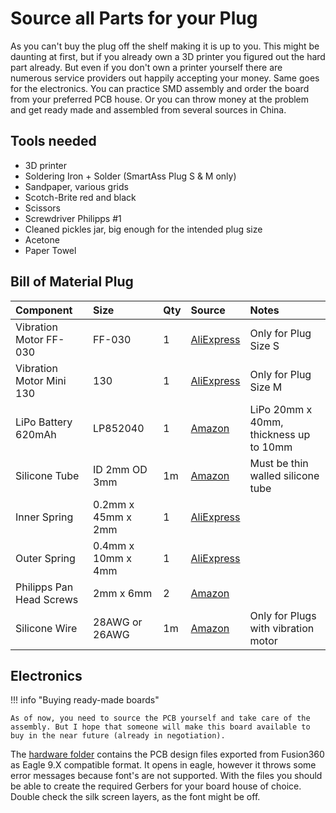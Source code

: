 # Source all Parts for your Plug

As you can't buy the plug off the shelf making it is up to you. This might be daunting at first, but if you already own a 3D printer you figured out the hard part already. But even if you don't own a printer yourself there are numerous service providers out happily accepting your money. Same goes for the electronics. You can practice SMD assembly and order the board from your preferred PCB house. Or you can throw money at the problem and get ready made and assembled from several sources in China.

## Tools needed

- 3D printer
- Soldering Iron + Solder (SmartAss Plug S & M only)
- Sandpaper, various grids
- Scotch-Brite red and black
- Scissors
- Screwdriver Philipps #1
- Cleaned pickles jar, big enough for the intended plug size
- Acetone
- Paper Towel

## Bill of Material Plug

| Component                | Size               | Qty | Source                                                                                        | Notes                                  |
| :----------------------- | :----------------- | :-- | :-------------------------------------------------------------------------------------------- | :------------------------------------- |
| Vibration Motor FF-030   | FF-030             | 1   | [AliExpress](https://www.aliexpress.com/item/1005003722404804.html)                           | Only for Plug Size S                   |
| Vibration Motor Mini 130 | 130                | 1   | [AliExpress](https://www.aliexpress.com/item/1005002947312785.html)                           | Only for Plug Size M                   |
| LiPo Battery 620mAh      | LP852040           | 1   | [Amazon](https://www.amazon.de/gp/product/B095VVWTSH/)                                        | LiPo 20mm x 40mm, thickness up to 10mm |
| Silicone Tube            | ID 2mm OD 3mm      | 1m  | [Amazon](https://www.amazon.de/gp/product/B075ZPR794/)                                        | Must be thin walled silicone tube      |
| Inner Spring             | 0.2mm x 45mm x 2mm | 1   | [AliExpress](https://www.aliexpress.com/item/1005001304880787.html)                           |
| Outer Spring             | 0.4mm x 10mm x 4mm | 1   | [AliExpress](https://www.aliexpress.com/item/1005001304880787.html)                           |
| Philipps Pan Head Screws | 2mm x 6mm          | 2   | [Amazon](https://www.amazon.de/gp/product/B00GMQDSRI)                                         |
| Silicone Wire            | 28AWG or 26AWG     | 1m  | [Amazon](https://www.amazon.com/DAOKI-Silicone-Stranded-Electrical-Assortment/dp/B08PBLTYD8/) | Only for Plugs with vibration motor    |

## Electronics

!!! info "Buying ready-made boards"

    As of now, you need to source the PCB yourself and take care of the assembly. But I hope that someone will make this board available to buy in the near future (already in negotiation).

The [hardware folder](https://github.com/theelims/SmartAssPlug/tree/main/hardware/PCB) contains the PCB design files exported from Fusion360 as Eagle 9.X compatible format. It opens in eagle, however it throws some error messages because font's are not supported. With the files you should be able to create the required Gerbers for your board house of choice. Double check the silk screen layers, as the font might be off.
